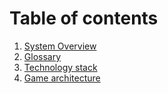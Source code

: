 # Table of contents

1. [System Overview](./system-overview.md)
2. [Glossary](./glossary.md)
3. [Technology stack](./technology-stack.md)
4. [Game architecture](./game-architecture.md)
